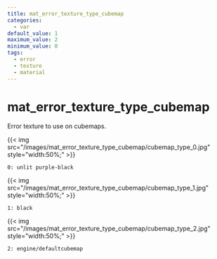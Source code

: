 ```yaml
---
title: mat_error_texture_type_cubemap
categories:
  - var
default_value: 1
maximum_value: 2
minimum_value: 0
tags:
  - error
  - texture
  - material
---
```


# mat_error_texture_type_cubemap

Error texture to use on cubemaps.

{{< img src="/images/mat_error_texture_type_cubemap/cubemap_type_0.jpg" style="width:50%;" >}}

`0: unlit purple-black`

{{< img src="/images/mat_error_texture_type_cubemap/cubemap_type_1.jpg" style="width:50%;" >}}

`1: black`

{{< img src="/images/mat_error_texture_type_cubemap/cubemap_type_2.jpg" style="width:50%;" >}}

`2: engine/defaultcubemap`
